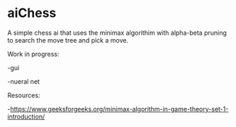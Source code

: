 # aiChess
A simple chess ai that uses the minimax algorithim with alpha-beta pruning to search the move tree and pick a move.


Work in progress:

-gui

-nueral net


Resources:

-https://www.geeksforgeeks.org/minimax-algorithm-in-game-theory-set-1-introduction/
